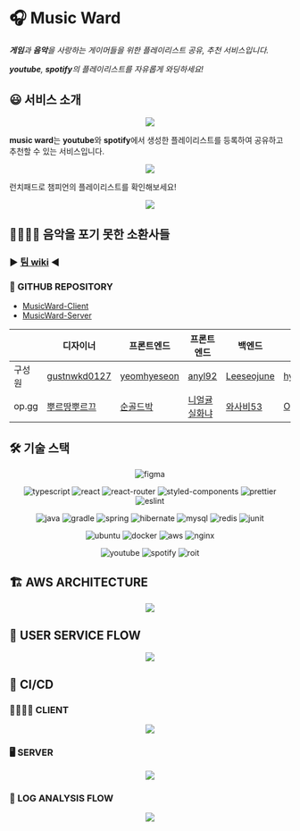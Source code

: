 # 🎧 Music Ward

_**게임**과 **음악**을 사랑하는 게이머들을 위한 플레이리스트 공유, 추천 서비스입니다._

_**youtube**, **spotify**의 플레이리스트를 자유롭게 와딩하세요!_

## 😃 서비스 소개
<p align="center">
    <img src="https://user-images.githubusercontent.com/59357153/132119270-4f11d8ed-6f47-4986-ab69-4bfbb4849515.png">
</p>

**music ward**는 **youtube**와 **spotify**에서 생성한 플레이리스트를 등록하여 공유하고 추천할 수 있는 서비스입니다.


<p align="center">
    <img src="https://user-images.githubusercontent.com/59357153/133463930-814a2308-2984-4746-9f1b-fd404f25e309.png">
</p>

런치패드로 챔피언의 플레이리스트를 확인해보세요!

<p align="center">
    <img src="https://user-images.githubusercontent.com/59357153/133463916-1b4e1e25-cf1a-4ba1-95f2-af3aadaa895c.png">
</p>

## 🧑‍💻👩‍💻 음악을 포기 못한 소환사들

### ▶️ [팀 wiki](https://sneaky-unicorn-a44.notion.site/WEB-B-aaf71753633e4cb0b2c95dda606b5f69) ◀️

### 📀 GITHUB REPOSITORY
* [MusicWard-Client](https://github.com/OPGG-HACKTHON/MusicWard-Client)
* [MusicWard-Server](https://github.com/OPGG-HACKTHON/MusicWard-Server)

| |디자이너|프론트엔드|프론트엔드|백엔드|백엔드|백엔드|
|---|---|---|---|---|---|---|
|구성원|[gustnwkd0127](https://www.behance.net/gustnwkd015d28)|[yeomhyeseon](https://github.com/yeomhyeseon)|[anyl92](https://github.com/anyl92)|[Leeseojune](https://github.com/leeseojune53)|[hyeonic](https://github.com/hyeonic)|[ZeroIRC](https://github.com/ZeroIRC)|
|op.gg|[뿌르땅뿌르끄](https://www.op.gg/summoner/userName=%EB%BF%8C%EB%A5%B4%EB%95%85%EB%BF%8C%EB%A5%B4%EB%81%84)|[순골드박](https://www.op.gg/summoner/userName=%EC%88%9C%EA%B3%A8%EB%93%9C%EB%B0%95)|[니얼귤실화냐](https://www.op.gg/summoner/userName=%EB%8B%88%EC%96%BC%EA%B7%A4%EC%8B%A4%ED%99%94%EB%83%90)|[와사비53](https://www.op.gg/summoner/userName=%EC%99%80%EC%82%AC%EB%B9%8453)|[OpenBom](https://www.op.gg/summoner/userName=OpenBom)|[IRC](https://www.op.gg/summoner/userName=IRC)|

## 🛠 기술 스택

<p align="center">
    <img alt="figma" src ="https://img.shields.io/badge/figma-F24E1E.svg?&style=for-the-badge&logo=figma&logoColor=white"/>
</p>

<p align="center">
    <img alt="typescript" src ="https://img.shields.io/badge/typescript-3178C6.svg?&style=for-the-badge&logo=typescript&logoColor=white"/>
    <img alt="react" src ="https://img.shields.io/badge/react-61DAFB.svg?&style=for-the-badge&logo=react&logoColor=white"/>
    <img alt="react-router" src ="https://img.shields.io/badge/react%20router-CA4245.svg?&style=for-the-badge&logo=reactrouter&logoColor=white"/>
    <img alt="styled-components" src ="https://img.shields.io/badge/styled%20components%20-DB7093.svg?&style=for-the-badge&logo=styledcomponents&logoColor=white"/>
    <img alt="prettier" src ="https://img.shields.io/badge/prettier-F7B93E.svg?&style=for-the-badge&logo=prettier&logoColor=white"/>
    <img alt="eslint" src ="https://img.shields.io/badge/eslint-4B32C3.svg?&style=for-the-badge&logo=eslint&logoColor=white"/>
</p>

<p align="center">
    <img alt="java" src ="https://img.shields.io/badge/java-007396.svg?&style=for-the-badge&logo=java&logoColor=white"/>
    <img alt="gradle" src ="https://img.shields.io/badge/gradle-02303A.svg?&style=for-the-badge&logo=gradle&logoColor=white"/>
    <img alt="spring" src ="https://img.shields.io/badge/spring%20boot-6DB33F.svg?&style=for-the-badge&logo=springboot&logoColor=white"/>
    <img alt="hibernate" src ="https://img.shields.io/badge/hibernate-59666C.svg?&style=for-the-badge&logo=hibernate&logoColor=white"/>
    <img alt="mysql" src ="https://img.shields.io/badge/mysql-4479A1.svg?&style=for-the-badge&logo=mysql&logoColor=white"/>
    <img alt="redis" src ="https://img.shields.io/badge/redis-DC382D.svg?&style=for-the-badge&logo=redis&logoColor=white"/>
    <img alt="junit" src ="https://img.shields.io/badge/junit5-25A162.svg?&style=for-the-badge&logo=junit5&logoColor=white"/>
</p>

<p align="center">
    <img alt="ubuntu" src ="https://img.shields.io/badge/ubuntu-E95420.svg?&style=for-the-badge&logo=ubuntu&logoColor=white"/>
    <img alt="docker" src ="https://img.shields.io/badge/docker-2496ED.svg?&style=for-the-badge&logo=docker&logoColor=white"/>
    <img alt="aws" src ="https://img.shields.io/badge/aws-232F3E.svg?&style=for-the-badge&logo=amazonaws&logoColor=white"/>
    <img alt="nginx" src ="https://img.shields.io/badge/nginx-009639.svg?&style=for-the-badge&logo=nginx&logoColor=white"/>
</p>

<p align="center">
    <img alt="youtube" src ="https://img.shields.io/badge/youtube%20music-FF0000.svg?&style=for-the-badge&logo=youtubemusic&logoColor=white"/>
    <img alt="spotify" src ="https://img.shields.io/badge/spotify-1DB954.svg?&style=for-the-badge&logo=spotify&logoColor=white"/>
    <img alt="roit" src ="https://img.shields.io/badge/riot%20games-D32936.svg?&style=for-the-badge&logo=riotgames&logoColor=white"/>
</p>

## 🏗 AWS ARCHITECTURE

<p align="center">
    <img src="https://user-images.githubusercontent.com/59357153/133461610-ac93f5c3-7ee1-4b21-960b-42518fc7f9af.png">
</p>

## 🌊 USER SERVICE FLOW

<p align="center">
    <img src="https://user-images.githubusercontent.com/59357153/133461717-e224d60c-07c0-41a7-9ab9-7c72c6e70c13.png">
</p>

## 🔄 CI/CD

### 👨‍💻👩‍💻 CLIENT

<p align="center">
    <img src="https://user-images.githubusercontent.com/59357153/133461746-54e25ba3-ddd3-4b39-96dd-4799a5b4627e.png">
</p>

### 🖥 SERVER

<p align="center">
    <img src="https://user-images.githubusercontent.com/59357153/133461778-c027a4a2-96bf-49ac-8040-ae5523260795.png">
</p>

### 📜 LOG ANALYSIS FLOW

<p align="center">
    <img src="https://user-images.githubusercontent.com/59357153/133461798-358ce539-59b6-4705-aac8-cd9ff4941f16.png">
</p>